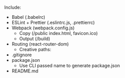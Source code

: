 Include:
- Babel (.babelrc)
- ESLint + Prettier (.eslintrc.js, .prettierrc)
- Webpack (webpack.config.js)
  - Copy (/public index.html, favicon.ico)
  - Output (/build)
- Routing (react-router-dom)
  - Creative paths: <Route path="/:path(accessibility|getting-started)" component={AppNav} />
- .gitignore
- package.json
  - Use CLI passed name to generate package.json
- README.md
